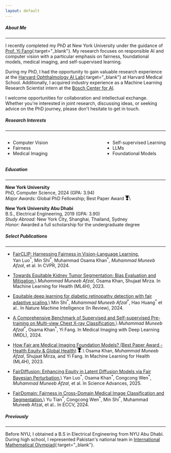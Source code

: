 ```yaml
---
layout: default
---
```


##### About Me
* * *

I recently completed my PhD at New York University under the guidance of [Prof. Yi Fang](https://engineering.nyu.edu/faculty/yi-fang){:target="_blank"}. My research focuses on responsible AI and computer vision with a particular emphasis on fairness, foundational models, medical imaging, and self-supervised learning.

During my PhD, I had the opportunity to gain valuable research experience at the [Harvard Ophthalmology AI Lab](https://ophai.hms.harvard.edu/){:target="_blank"} at Harvard Medical School. Additionally, I acquired industry experience as a Machine Learning Research Scientist intern at the [Bosch Center for AI](https://www.bosch-ai.com/).

I welcome opportunities for collaboration and intellectual exchange. Whether you're interested in joint research, discussing ideas, or seeking advice on the PhD journey, please don't hesitate to get in touch.


##### Research Interests
* * *


<div style="display: flex; justify-content: space-between;">
  <ul style="list-style-type: disc;">
    <li>Computer Vision</li>
    <li>Fairness</li>
    <li>Medical Imaging</li>
    <!-- <li>Responsible AI</li> -->
  </ul>
  <ul style="list-style-type: disc;">
    <li>Self-supervised Learning</li>
    <li>LLMs</li>
    <li>Foundational Models</li>
    <!-- <li>Diffusion Models</li> -->
  </ul>
</div>

##### Education
* * *

**New York University**  
PhD, Computer Science, 2024 (GPA: 3.94)      
*Major Awards:* Global PhD Fellowship; Best Paper Award <img src="assets/img/award.png" alt="Award Icon" style="height: 2ex;">\\
<!-- *Thesis:* Advancing Fair and Data-Efficient Deep Learning Models for Computer Vision -->

**New York University Abu Dhabi**  
B.S., Electrical Engineering, 2019 (GPA: 3.90)  
*Study Abroad:* New York City, Shanghai, Thailand, Sydney  
*Honor:* Awarded a full scholarship for the undergraduate degree

##### Select Publications
* * *

* [FairCLIP: Harnessing Fairness in Vision-Language Learning.](https://arxiv.org/pdf/2403.19949)<br>
  Yan Luo<sup>\*</sup>, Min Shi<sup>\*</sup>, Muhammad Osama Khan<sup>\*</sup>, *Muhammad Muneeb Afzal*, et al. In CVPR, 2024.

* [Towards Equitable Kidney Tumor Segmentation: Bias Evaluation and Mitigation.](https://proceedings.mlr.press/v225/afzal23a/afzal23a.pdf)\\
  *Muhammad Muneeb Afzal*, Osama Khan, Shujaat Mirza. In Machine Learning for Health (ML4H), 2023.

* [Equitable deep learning for diabetic retinopathy detection with fair adaptive scaling.](https://muneebafzal.com/)\\
  Min Shi<sup>\*</sup>, *Muhammad Muneeb Afzal*<sup>\*</sup>, Hao Huang<sup>\*</sup> et al.. In Nature Machine Intelligence (In Review), 2024.

* [A Comprehensive Benchmark of Supervised and Self-supervised Pre-training on Multi-view Chest X-ray Classification.](https://openreview.net/pdf?id=YUMVjxdIqn)\\
  *Muhammad Muneeb Afzal*<sup>\*</sup>, Osama Khan<sup>\*</sup>, Yi Fang. In Medical Imaging with Deep Learning (MIDL), 2024.

* [How Fair are Medical Imaging Foundation Models?  (Best Paper Award - Health Equity & Global Health)](https://proceedings.mlr.press/v225/khan23a/khan23a.pdf) <img src="assets/img/award.png" alt="Award Icon" style="height: 2ex;">.\\
  Osama Khan, *Muhammad Muneeb Afzal*, Shujaat Mirza, and Yi Fang. In Machine Learning for Health (ML4H), 2023.

* [FairDiffusion: Enhancing Equity in Latent Diffusion Models via Fair Bayesian Perturbation.](https://www.science.org/doi/10.1126/sciadv.ads4593)\\
  Yan Luo<sup>\*</sup>, Osama Khan<sup>\*</sup>, Congcong Wen<sup>\*</sup>, *Muhammad Muneeb Afzal*, et al. In Science Advances, 2025.

* [FairDomain: Fairness in Cross-Domain Medical Image Classification and Segmentation.](https://arxiv.org/pdf/2407.08813)\\
Yu Tian<sup>\*</sup>, Congcong Wen<sup>\*</sup>, Min Shi<sup>\*</sup>, Muhammad Muneeb Afzal, et al.. In ECCV, 2024.

##### Previously
* * * 
Before NYU, I obtained a B.S in Electrical Engineering from NYU Abu Dhabi. During high school, I represented Pakistan's national team in [International Mathematical Olympiad](https://en.wikipedia.org/wiki/International_Mathematical_Olympiad){:target="_blank"}.
<!--
<sub> Theme by [orderedlist](https://github.com/orderedlist){:target="_blank"}.</sub>
-->